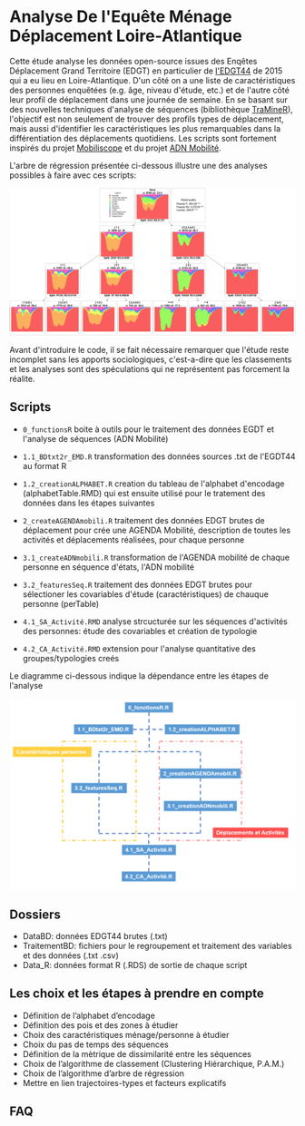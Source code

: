 # Analyse De l'Equête Ménage Déplacement Loire-Atlantique
Cette étude analyse les données open-source issues des Enqêtes Déplacement Grand Territoire (EDGT) en particulier de [l'EDGT44](https://www.data.gouv.fr/fr/datasets/enquete-deplacements-en-loire-atlantique-2/) de 2015 qui a eu lieu en Loire-Atlantique.
D'un côté on a une liste de caractéristiques des personnes enquêtées (e.g. âge, niveau d'étude, etc.) et de l'autre côté leur profil de déplacement dans une journée de semaine.
En se basant sur des nouvelles techniques d'analyse de séquences (bibliothèque [TraMineR](http://traminer.unige.ch/index.shtml)), l'objectif est non seulement de trouver des profils types de déplacement, mais aussi d'identifier les caractéristiques les plus remarquables dans la différentiation des déplacements quotidiens.
Les scripts sont fortement inspirés du projet [Mobiliscope](https://github.com/Geographie-cites/mobiliscope) et du projet [ADN Mobilité](https://hal.archives-ouvertes.fr/hal-01739602/file/ADN%20mobility%20-%20Swiss%20mobility%20conference%202016%20-%20Palmier_Hasiak_20161013.pdf).

L'arbre de régression présentée ci-dessous illustre une des analyses possibles à faire avec ces scripts: 

![Arbre de regression](Figures/gg_adn.png "Arbre de regression")

Avant d'introduire le code, il se fait nécessaire remarquer que l'étude reste incomplet sans les apports sociologiques, c'est-a-dire que les classements et les analyses sont des spéculations qui ne représentent pas forcement la réalite.

## Scripts
- `0_functionsR` boite à outils pour le traitement des données EGDT et l'analyse de séquences (ADN Mobilité)

- `1.1_BDtxt2r_EMD.R` transformation des données sources .txt de l'EGDT44 au format R

- `1.2_creationALPHABET.R` creation du tableau de l'alphabet d'encodage (alphabetTable.RMD) qui est ensuite utilisé pour le tratement des données dans les étapes suivantes

- `2_createAGENDAmobili.R` traitement des données EDGT brutes de déplacement pour crée une AGENDA Mobilité, description de toutes les activités et déplacements réalisées, pour chaque personne

- `3.1_createADNmobili.R` transformation de l'AGENDA mobilité de chaque personne en séquence d'états, l'ADN mobilité

- `3.2_featuresSeq.R` traitement des données EDGT brutes pour sélectioner les covariables d'étude (caractéristiques) de chauque personne (perTable)

- `4.1_SA_Activité.RMD` analyse strcucturée sur les séquences d'activités des personnes: étude des covariables et création de typologie

- `4.2_CA_Activité.RMD` extension pour l'analyse quantitative des groupes/typologies creés

Le diagramme ci-dessous indique la dépendance entre les étapes de l'analyse

![Diagramme de dépendance des étapes](Figures/Diagramme.PNG "Diagramme de dépendance des étapes")

## Dossiers
- DataBD: données EDGT44 brutes (.txt)
- TraitementBD: fichiers pour le regroupement et traitement des variables et des données (.txt .csv)
- Data_R: données format R (.RDS) de sortie de chaque script 

## Les choix et les étapes à prendre en compte
- Définition de l’alphabet d’encodage
- Définition des pois et des zones à étudier
- Choix des caractéristiques ménage/personne à étudier
- Choix du pas de temps des séquences
- Définition de la mètrique de dissimilarité entre les séquences
- Choix de l’algorithme de classement (Clustering Hiérarchique, P.A.M.)
- Choix de l’algorithme d’arbre de régression
- Mettre en lien trajectoires-types et facteurs explicatifs

## FAQ
